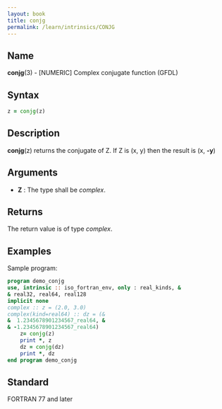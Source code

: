 ```yaml
---
layout: book
title: conjg
permalink: /learn/intrinsics/CONJG
---
```

## __Name__

__conjg__(3) - \[NUMERIC\] Complex conjugate function
(GFDL)

## __Syntax__
```fortran
z = conjg(z)
```
## __Description__

__conjg__(z) returns the conjugate of Z. If Z is (x, y) then the result
is (x, __-y__)

## __Arguments__

  - __Z__
    : The type shall be _complex_.

## __Returns__

The return value is of type _complex_.

## __Examples__

Sample program:

```fortran
program demo_conjg
use, intrinsic :: iso_fortran_env, only : real_kinds, &
& real32, real64, real128
implicit none
complex :: z = (2.0, 3.0)
complex(kind=real64) :: dz = (&
&  1.2345678901234567_real64, &
& -1.2345678901234567_real64)
    z= conjg(z)
    print *, z
    dz = conjg(dz)
    print *, dz
end program demo_conjg
```

## __Standard__

FORTRAN 77 and later
